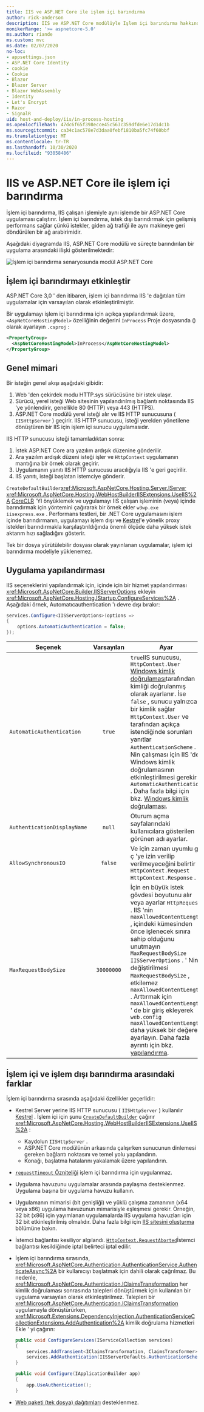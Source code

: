 ```yaml
---
title: IIS ve ASP.NET Core ile işlem içi barındırma
author: rick-anderson
description: IIS ve ASP.NET Core modülüyle Işlem içi barındırma hakkında bilgi edinin.
monikerRange: '>= aspnetcore-5.0'
ms.author: riande
ms.custom: mvc
ms.date: 02/07/2020
no-loc:
- appsettings.json
- ASP.NET Core Identity
- cookie
- Cookie
- Blazor
- Blazor Server
- Blazor WebAssembly
- Identity
- Let's Encrypt
- Razor
- SignalR
uid: host-and-deploy/iis/in-process-hosting
ms.openlocfilehash: 47dc6f65f398ecce45c563c359dfde6e17d1dc1b
ms.sourcegitcommit: ca34c1ac578e7d3daa0febf1810ba5fc74f60bbf
ms.translationtype: MT
ms.contentlocale: tr-TR
ms.lasthandoff: 10/30/2020
ms.locfileid: "93058486"
---
```

# <a name="in-process-hosting-with-iis-and-aspnet-core"></a>IIS ve ASP.NET Core ile işlem içi barındırma 

İşlem içi barındırma, IIS çalışan işlemiyle aynı işlemde bir ASP.NET Core uygulaması çalıştırır. İşlem içi barındırma, istek dışı barındırmak için gelişmiş performans sağlar çünkü istekler, giden ağ trafiği ile aynı makineye geri döndürülen bir ağ arabirimidir.

Aşağıdaki diyagramda IIS, ASP.NET Core modülü ve süreçte barındırılan bir uygulama arasındaki ilişki gösterilmektedir:

![İşlem içi barındırma senaryosunda modül ASP.NET Core](index/_static/ancm-inprocess.png)

## <a name="enable-in-process-hosting"></a>İşlem içi barındırmayı etkinleştir

ASP.NET Core 3,0 ' den itibaren, işlem içi barındırma IIS 'e dağıtılan tüm uygulamalar için varsayılan olarak etkinleştirilmiştir.

Bir uygulamayı işlem içi barındırma için açıkça yapılandırmak üzere, `<AspNetCoreHostingModel>` özelliğinin değerini `InProcess` Proje dosyasında () olarak ayarlayın `.csproj` :

```xml
<PropertyGroup>
  <AspNetCoreHostingModel>InProcess</AspNetCoreHostingModel>
</PropertyGroup>
```

## <a name="general-architecture"></a>Genel mimari

Bir isteğin genel akışı aşağıdaki gibidir:

1. Web 'den çekirdek modu HTTP.sys sürücüsüne bir istek ulaşır.
1. Sürücü, yerel isteği Web sitesinin yapılandırılmış bağlantı noktasında IIS 'ye yönlendirir, genellikle 80 (HTTP) veya 443 (HTTPS).
1. ASP.NET Core modülü yerel isteği alır ve IIS HTTP sunucusuna ( `IISHttpServer` ) geçirir. IIS HTTP sunucusu, isteği yerelden yönetilene dönüştüren bir IIS için işlem içi sunucu uygulamasıdır.

IIS HTTP sunucusu isteği tamamladıktan sonra:

1. İstek ASP.NET Core ara yazılım ardışık düzenine gönderilir.
1. Ara yazılım ardışık düzeni isteği işler ve `HttpContext` uygulamanın mantığına bir örnek olarak geçirir.
1. Uygulamanın yanıtı IIS HTTP sunucusu aracılığıyla IIS 'e geri geçirilir.
1. IIS yanıtı, isteği başlatan istemciye gönderir.

`CreateDefaultBuilder`<xref:Microsoft.AspNetCore.Hosting.Server.IServer> <xref:Microsoft.AspNetCore.Hosting.WebHostBuilderIISExtensions.UseIIS%2A> [CoreCLR](/dotnet/standard/glossary#coreclr) 'YI önyüklemek ve uygulamayı IIS çalışan işleminin (veya) içinde barındırmak için yöntemini çağırarak bir örnek ekler `w3wp.exe` `iisexpress.exe` . Performans testleri, bir .NET Core uygulamasını işlem içinde barındırmanın, uygulamayı işlem dışı ve [Kestrel](xref:fundamentals/servers/kestrel)'e yönelik proxy istekleri barındırmakla karşılaştırıldığında önemli ölçüde daha yüksek istek aktarım hızı sağladığını gösterir.

Tek bir dosya yürütülebilir dosyası olarak yayınlanan uygulamalar, işlem içi barındırma modeliyle yüklenemez.

## <a name="application-configuration"></a>Uygulama yapılandırması

IIS seçeneklerini yapılandırmak için, içinde için bir hizmet yapılandırması <xref:Microsoft.AspNetCore.Builder.IISServerOptions> ekleyin <xref:Microsoft.AspNetCore.Hosting.IStartup.ConfigureServices%2A> . Aşağıdaki örnek, Automatıcauthentication 'ı devre dışı bırakır:

```csharp
services.Configure<IISServerOptions>(options => 
{
    options.AutomaticAuthentication = false;
});
```

| Seçenek | Varsayılan | Ayar |
| ------ | :-----: | ------- |
| `AutomaticAuthentication` | `true` | `true`IIS sunucusu, `HttpContext.User` [Windows kimlik doğrulaması](xref:security/authentication/windowsauth)tarafından kimliği doğrulanmış olarak ayarlanır. İse `false` , sunucu yalnızca bir kimlik sağlar `HttpContext.User` ve tarafından açıkça istendiğinde sorunları yanıtlar `AuthenticationScheme` . ' Nin çalışması için IIS 'de Windows kimlik doğrulamasının etkinleştirilmesi gerekir `AutomaticAuthentication` . Daha fazla bilgi için bkz. [Windows kimlik doğrulaması](xref:security/authentication/windowsauth). |
| `AuthenticationDisplayName` | `null` | Oturum açma sayfalarındaki kullanıcılara gösterilen görünen adı ayarlar. |
| `AllowSynchronousIO` | `false` | Ve için zaman uyumlu g/ç 'ye izin verilip verilmeyeceğini belirtir `HttpContext.Request` `HttpContext.Response` . |
| `MaxRequestBodySize` | `30000000` | İçin en büyük istek gövdesi boyutunu alır veya ayarlar `HttpRequest` . IIS 'nin `maxAllowedContentLength` , içindeki kümesinden önce işlenecek sınıra sahip olduğunu unutmayın `MaxRequestBodySize` `IISServerOptions` . ' Nin değiştirilmesi `MaxRequestBodySize` , etkilemez `maxAllowedContentLength` . Arttırmak için `maxAllowedContentLength` ' de bir giriş ekleyerek `web.config` `maxAllowedContentLength` daha yüksek bir değere ayarlayın. Daha fazla ayrıntı için bkz. [yapılandırma](/iis/configuration/system.webServer/security/requestFiltering/requestLimits/#configuration). |

## <a name="differences-between-in-process-and-out-of-process-hosting"></a>İşlem içi ve işlem dışı barındırma arasındaki farklar

İşlem içi barındırma sırasında aşağıdaki özellikler geçerlidir:

* Kestrel Server yerine IIS HTTP sunucusu ( `IISHttpServer` ) kullanılır [Kestrel](xref:fundamentals/servers/kestrel) . İşlem içi için şunu [`CreateDefaultBuilder`](xref:fundamentals/host/generic-host#default-builder-settings) çağırır <xref:Microsoft.AspNetCore.Hosting.WebHostBuilderIISExtensions.UseIIS%2A> :

  * Kaydolun `IISHttpServer` .
  * ASP.NET Core modülünün arkasında çalışırken sunucunun dinlemesi gereken bağlantı noktasını ve temel yolu yapılandırın.
  * Konağı, başlatma hatalarını yakalamak üzere yapılandırın.

* [ `requestTimeout` Özniteliği](xref:host-and-deploy/iis/web-config#attributes-of-the-aspnetcore-element) işlem içi barındırma için uygulanmaz.

* Uygulama havuzunu uygulamalar arasında paylaşma desteklenmez. Uygulama başına bir uygulama havuzu kullanın.

* Uygulamanın mimarisi (bit genişliği) ve yüklü çalışma zamanının (x64 veya x86) uygulama havuzunun mimarisiyle eşleşmesi gerekir. Örneğin, 32 bit (x86) için yayımlanan uygulamalarda IIS uygulama havuzları için 32 bit etkinleştirilmiş olmalıdır. Daha fazla bilgi için [IIS sitesini oluşturma](xref:tutorials/publish-to-iis#create-the-iis-site) bölümüne bakın.

* İstemci bağlantısı kesiliyor algılandı. [`HttpContext.RequestAborted`](xref:Microsoft.AspNetCore.Http.HttpContext.RequestAborted%2A)İstemci bağlantısı kesildiğinde iptal belirteci iptal edilir.

* İşlem içi barındırma sırasında, <xref:Microsoft.AspNetCore.Authentication.AuthenticationService.AuthenticateAsync%2A> bir kullanıcıyı başlatmak için dahili olarak çağrılmaz. Bu nedenle, <xref:Microsoft.AspNetCore.Authentication.IClaimsTransformation> her kimlik doğrulaması sonrasında talepleri dönüştürmek için kullanılan bir uygulama varsayılan olarak etkinleştirilmez. Talepleri bir <xref:Microsoft.AspNetCore.Authentication.IClaimsTransformation> uygulamayla dönüştürürken, <xref:Microsoft.Extensions.DependencyInjection.AuthenticationServiceCollectionExtensions.AddAuthentication%2A> kimlik doğrulama hizmetleri Ekle ' yi çağırın:

  ```csharp
  public void ConfigureServices(IServiceCollection services)
  {
      services.AddTransient<IClaimsTransformation, ClaimsTransformer>();
      services.AddAuthentication(IISServerDefaults.AuthenticationScheme);
  }

  public void Configure(IApplicationBuilder app)
  {
      app.UseAuthentication();
  }
  ```
  
* [Web paketi (tek dosya) dağıtımları](/aspnet/web-forms/overview/deployment/web-deployment-in-the-enterprise/deploying-web-packages) desteklenmez.
